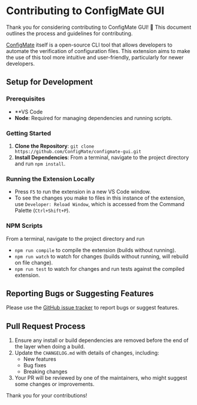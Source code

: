 # Contributing to ConfigMate GUI

Thank you for considering contributing to ConfigMate GUI! 🎉 This document outlines the process and guidelines for contributing.

[ConfigMate](https://github.com/ConfigMate/configmate) itself is a open-source CLI tool that allows developers to automate the verification of configuration files. This extension aims to make the use of this tool more intuitive and user-friendly, particularly for newer developers.  

## Setup for Development

### Prerequisites

- **VS Code
- **Node**: Required for managing dependencies and running scripts.

### Getting Started

1. **Clone the Repository**: `git clone https://github.com/ConfigMate/configmate-gui.git`
2. **Install Dependencies**: From a terminal, navigate to the project directory and run `npm install`.

### Running the Extension Locally

- Press `F5` to run the extension in a new VS Code window.
- To see the changes you make to files in this instance of the extension, use `Developer: Reload Window`, which is accessed from the Command Palette (`Ctrl+Shift+P`).

### NPM Scripts
From a terminal, navigate to the project directory and run
- `npm run compile` to compile the extension (builds without running).
- `npm run watch` to watch for changes (builds without running, will rebuild on file change).
- `npm run test` to watch for changes and run tests against the compiled extension.

## Reporting Bugs or Suggesting Features

Please use the [GitHub issue tracker](https://github.com/ConfigMate/configmate-gui/issues) to report bugs or suggest features.

## Pull Request Process

1. Ensure any install or build dependencies are removed before the end of the layer when doing a build.
2. Update the `CHANGELOG.md` with details of changes, including:
    - New features
    - Bug fixes
    - Breaking changes
3. Your PR will be reviewed by one of the maintainers, who might suggest some changes or improvements.

Thank you for your contributions!